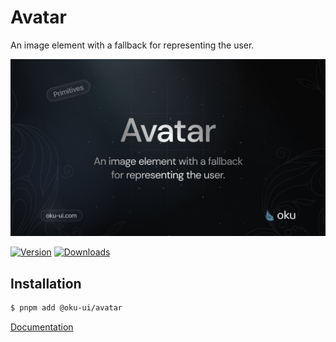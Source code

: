 # Avatar
An image element with a fallback for representing the user.

![@oku-ui/avatar](./../../../.github/assets/og/oku-avatar.jpg)

[![Version](https://img.shields.io/npm/v/@oku-ui/avatar?style=flat&colorA=18181B&colorB=28CF8D)](https://www.npmjs.com/package/@oku-ui/avatar) [![Downloads](https://img.shields.io/npm/dm/@oku-ui/avatar?style=flat&colorA=18181B&colorB=28CF8D)](https://www.npmjs.com/package/@oku-ui/avatar)

## Installation

```sh
$ pnpm add @oku-ui/avatar
```

[Documentation](https://oku-ui.com/primitives/components/avatar)